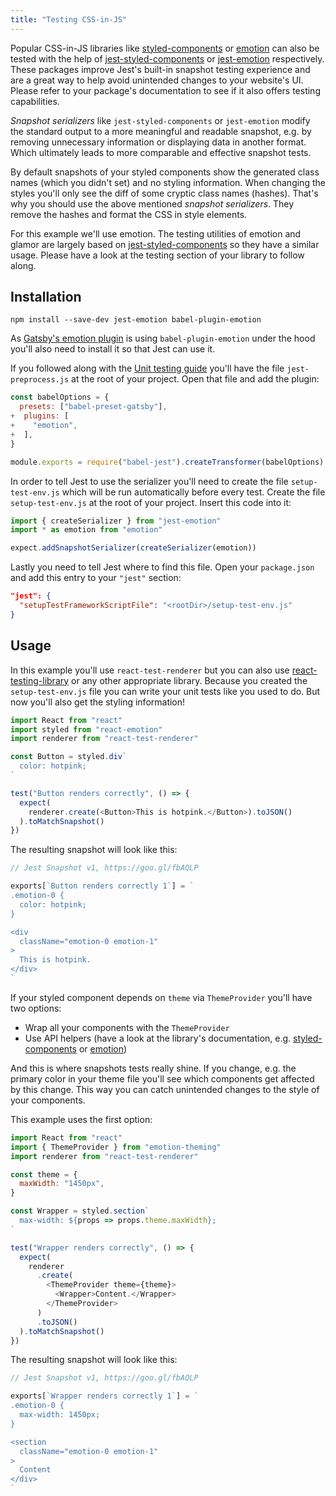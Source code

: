 ```yaml
---
title: "Testing CSS-in-JS"
---
```


Popular CSS-in-JS libraries like [styled-components](https://github.com/styled-components/styled-components) or [emotion](https://github.com/emotion-js/emotion) can also be tested with the help of [jest-styled-components](https://github.com/styled-components/jest-styled-components) or [jest-emotion](https://github.com/emotion-js/emotion/tree/master/packages/jest-emotion) respectively. These packages improve Jest's built-in snapshot testing experience and are a great way to help avoid unintended changes to your website's UI. Please refer to your package's documentation to see if it also offers testing capabilities.

_Snapshot serializers_ like `jest-styled-components` or `jest-emotion` modify the standard output to a more meaningful and readable snapshot, e.g. by removing unnecessary information or displaying data in another format. Which ultimately leads to more comparable and effective snapshot tests.

By default snapshots of your styled components show the generated class names (which you didn't set) and no styling information. When changing the styles you'll only see the diff of some cryptic class names (hashes). That's why you should use the above mentioned _snapshot serializers_. They remove the hashes and format the CSS in style elements.

For this example we'll use emotion. The testing utilities of emotion and glamor are largely based on [jest-styled-components](https://github.com/styled-components/jest-styled-components) so they have a similar usage. Please have a look at the testing section of your library to follow along.

## Installation

```shell
npm install --save-dev jest-emotion babel-plugin-emotion
```

As [Gatsby's emotion plugin](https://www.gatsbyjs.org/packages/gatsby-plugin-emotion/) is using `babel-plugin-emotion` under the hood you'll also need to install it so that Jest can use it.

If you followed along with the [Unit testing guide](/docs/unit-testing) you'll have the file `jest-preprocess.js` at the root of your project. Open that file and add the plugin:

```diff:title=jest-preprocess.js
const babelOptions = {
  presets: ["babel-preset-gatsby"],
+  plugins: [
+    "emotion",
+  ],
}

module.exports = require("babel-jest").createTransformer(babelOptions)
```

In order to tell Jest to use the serializer you'll need to create the file `setup-test-env.js` which will be run automatically before every test. Create the file `setup-test-env.js` at the root of your project. Insert this code into it:

```js:title=setup-test-env.js
import { createSerializer } from "jest-emotion"
import * as emotion from "emotion"

expect.addSnapshotSerializer(createSerializer(emotion))
```

Lastly you need to tell Jest where to find this file. Open your `package.json` and add this entry to your `"jest"` section:

```json:title=package.json
"jest": {
  "setupTestFrameworkScriptFile": "<rootDir>/setup-test-env.js"
}
```

## Usage

In this example you'll use `react-test-renderer` but you can also use [react-testing-library](/docs/testing-react-components) or any other appropriate library. Because you created the `setup-test-env.js` file you can write your unit tests like you used to do. But now you'll also get the styling information!

```js:title=src/components/Button.test.js
import React from "react"
import styled from "react-emotion"
import renderer from "react-test-renderer"

const Button = styled.div`
  color: hotpink;
`

test("Button renders correctly", () => {
  expect(
    renderer.create(<Button>This is hotpink.</Button>).toJSON()
  ).toMatchSnapshot()
})
```

The resulting snapshot will look like this:

```js
// Jest Snapshot v1, https://goo.gl/fbAQLP

exports[`Button renders correctly 1`] = `
.emotion-0 {
  color: hotpink;
}

<div
  className="emotion-0 emotion-1"
>
  This is hotpink.
</div>
`
```

If your styled component depends on `theme` via `ThemeProvider` you'll have two options:

- Wrap all your components with the `ThemeProvider`
- Use API helpers (have a look at the library's documentation, e.g. [styled-components](https://github.com/styled-components/jest-styled-components#theming) or [emotion](https://github.com/emotion-js/emotion/tree/master/packages/emotion-theming#createbroadcast-function))

And this is where snapshots tests really shine. If you change, e.g. the primary color in your theme file you'll see which components get affected by this change. This way you can catch unintended changes to the style of your components.

This example uses the first option:

```js:title=src/components/Wrapper.test.js
import React from "react"
import { ThemeProvider } from "emotion-theming"
import renderer from "react-test-renderer"

const theme = {
  maxWidth: "1450px",
}

const Wrapper = styled.section`
  max-width: ${props => props.theme.maxWidth};
`

test("Wrapper renders correctly", () => {
  expect(
    renderer
      .create(
        <ThemeProvider theme={theme}>
          <Wrapper>Content.</Wrapper>
        </ThemeProvider>
      )
      .toJSON()
  ).toMatchSnapshot()
})
```

The resulting snapshot will look like this:

```js
// Jest Snapshot v1, https://goo.gl/fbAQLP

exports[`Wrapper renders correctly 1`] = `
.emotion-0 {
  max-width: 1450px;
}

<section
  className="emotion-0 emotion-1"
>
  Content
</div>
`
```

